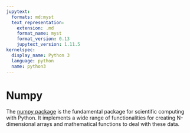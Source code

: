 ```yaml
---
jupytext:
  formats: md:myst
  text_representation:
    extension: .md
    format_name: myst
    format_version: 0.13
    jupytext_version: 1.11.5
kernelspec:
  display_name: Python 3
  language: python
  name: python3
---
```


# Numpy

The [numpy package](https://numpy.org/) is the fundamental package for scientific computing with Python. It implements a wide range of functionalities for creating N-dimensional arrays and mathematical functions to deal with these data.


